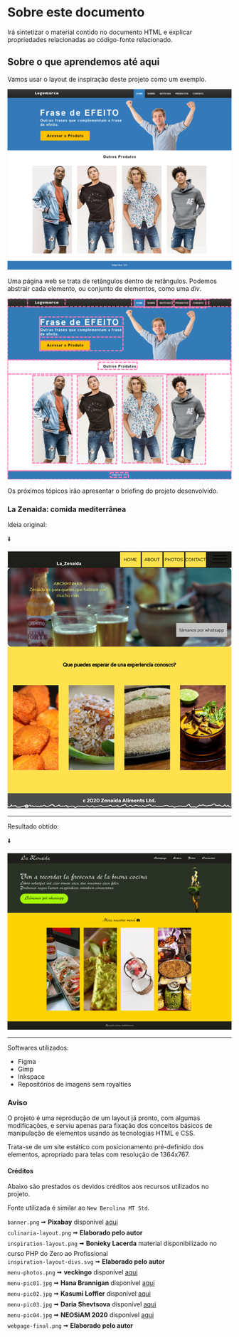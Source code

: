 # Sobre este documento

Irá sintetizar o material contido no documento HTML e explicar propriedades relacionadas ao código-fonte relacionado.

## Sobre o que aprendemos até aqui

Vamos usar o layout de inspiração deste projeto como um exemplo.

![Layout proposto](./assets/images/inspiration-layout.jpg)

Uma página web se trata de retângulos dentro de retângulos. Podemos abstrair cada elemento, ou conjunto de elementos, como uma *div*.

![Divs do layout proposto](./assets/images/inspiration-layout-divs.svg)

Os próximos tópicos irão apresentar o briefing do projeto desenvolvido.

### La Zenaida: comida mediterrânea

Ideia original:

🠫

![Layout do projeto](./assets/images/culinaria-layout.png)

- - -

Resultado obtido:

🠫

![Layout do projeto](./assets/images/webpage-final.png)

- - -

Softwares utilizados:

- Figma
- Gimp
- Inkspace
- Repositórios de imagens sem royalties

### Aviso

O projeto é uma reprodução de um layout já pronto, com algumas modificações, e serviu apenas para fixação dos conceitos básicos de manipulação de elementos usando as tecnologias HTML e CSS.

Trata-se de um site estático com posicionamento pré-definido dos elementos, apropriado para telas com resolução de 1364x767.

#### Créditos

Abaixo são prestados os devidos créditos aos recursos utilizados no projeto.

Fonte utilizada é similar ao `New Berolina MT Std`.

`banner.png` 🠪 __Pixabay__ disponível [aqui](https://www.pexels.com/pt-br/foto/alimento-ardente-chama-chili-70842/)  
`culinaria-layout.png` 🠪 __Elaborado pelo autor__  
`inspiration-layout.png` 🠪 __Bonieky Lacerda__ material disponibilizado no curso PHP do Zero ao Profissional  
`inspiration-layout-divs.svg` 🠪 __Elaborado pelo autor__  
`menu-photos.png` 🠪 __veckingo__ disponível [aqui](https://pt.vecteezy.com/png/1198770-camera)  
`menu-pic01.jpg` 🠪 __Hana Brannigan__ disponível [aqui](https://www.pexels.com/pt-br/foto/comida-alimento-refeicao-placa-3642718/)  
`menu-pic02.jpg` 🠪 __Kasumi Loffler__ disponível [aqui](https://www.pexels.com/pt-br/foto/pao-comida-alimento-refeicao-3535380/)  
`menu-pic03.jpg` 🠪 __Daria Shevtsova__ disponível [aqui](https://www.pexels.com/pt-br/foto/alimento-amor-baga-bagas-1030973/)  
`menu-pic04.jpg` 🠪 __NEOSiAM 2020__ disponível [aqui](https://www.pexels.com/pt-br/foto/acao-alimento-apolice-comida-618491/)  
`webpage-final.png` 🠪 __Elaborado pelo autor__  
